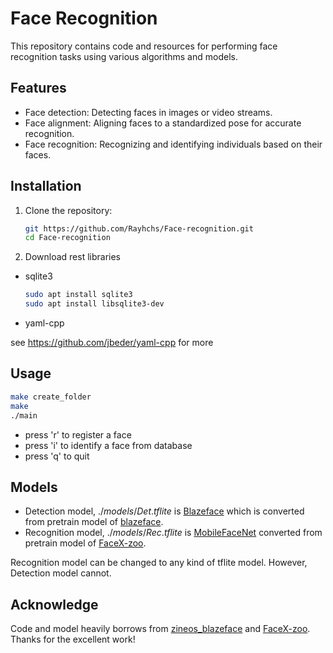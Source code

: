 # Face Recognition

This repository contains code and resources for performing face recognition tasks using various algorithms and models.

## Features

* Face detection: Detecting faces in images or video streams.
* Face alignment: Aligning faces to a standardized pose for accurate recognition.
* Face recognition: Recognizing and identifying individuals based on their faces.


## Installation

1. Clone the repository:

   ```bash
   git https://github.com/Rayhchs/Face-recognition.git
   cd Face-recognition
   ```

2. Download rest libraries

- sqlite3

   ```bash
   sudo apt install sqlite3
   sudo apt install libsqlite3-dev
   ```

- yaml-cpp

see https://github.com/jbeder/yaml-cpp for more

## Usage

   ```bash
   make create_folder
   make
   ./main
   ```
   - press 'r' to register a face
   - press 'i' to identify a face from database
   - press 'q' to quit

## Models
* Detection model, $./models/Det.tflite$ is [Blazeface](https://arxiv.org/abs/1907.05047) which is converted from pretrain model of [blazeface](https://github.com/zineos/blazeface).
* Recognition model, $./models/Rec.tflite$ is [MobileFaceNet](https://arxiv.org/abs/1804.07573) converted from pretrain model of [FaceX-zoo](https://github.com/JDAI-CV/FaceX-Zoo/tree/main/training_mode).

Recognition model can be changed to any kind of tflite model. However, Detection model cannot.

## Acknowledge
Code and model heavily borrows from [zineos_blazeface](https://github.com/zineos/blazeface) and [FaceX-zoo](https://github.com/JDAI-CV/FaceX-Zoo/tree/main/training_mode). Thanks for the excellent work!